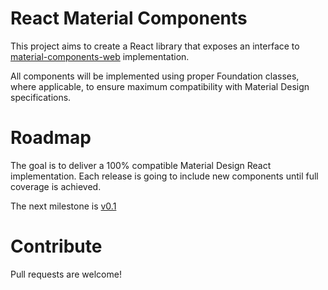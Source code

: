 # React Material Components

This project aims to create a React library that exposes an interface to [material-components-web](https://github.com/material-components/material-components-web) implementation.

All components will be implemented using proper Foundation classes, where applicable, to ensure maximum compatibility with Material Design specifications. 

# Roadmap

The goal is to deliver a 100% compatible Material Design React implementation. 
Each release is going to include new components until full coverage is achieved.

The next milestone is [v0.1](https://github.com/mewa/react-material-components-web/milestone/1)

# Contribute

Pull requests are welcome!